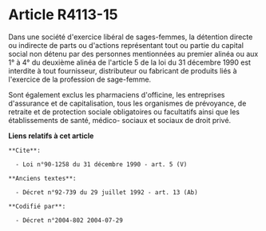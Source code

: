 # Article R4113-15

Dans une société d'exercice libéral de sages-femmes, la détention directe ou indirecte de parts ou d'actions représentant
tout ou partie du capital social non détenu par des personnes mentionnées au premier alinéa ou aux 1° à 4° du deuxième alinéa
de l'article 5 de la loi du 31 décembre 1990 est interdite à tout fournisseur, distributeur ou fabricant de produits liés à
l'exercice de la profession de sage-femme. 

Sont également exclus les pharmaciens d'officine, les entreprises d'assurance et de capitalisation, tous les organismes de
prévoyance, de retraite et de protection sociale obligatoires ou facultatifs ainsi que les établissements de santé, médico-
sociaux et sociaux de droit privé.

**Liens relatifs à cet article**

	**Cite**:

	  - Loi n°90-1258 du 31 décembre 1990 - art. 5 (V)

	**Anciens textes**:

	  - Décret n°92-739 du 29 juillet 1992 - art. 13 (Ab)

	**Codifié par**:

	  - Décret n°2004-802 2004-07-29
